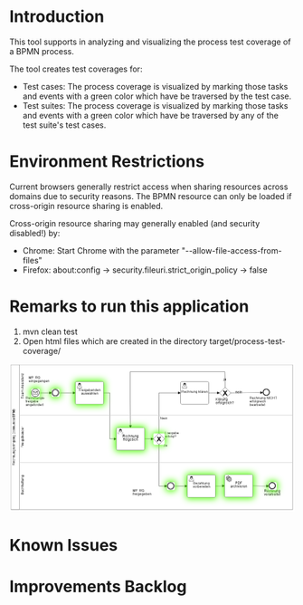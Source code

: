 # Introduction
This tool supports in analyzing and visualizing the process test coverage of a BPMN process.

The tool creates test coverages for:
* Test cases: The process coverage is visualized by marking those tasks and events with a green color which have be traversed by the test case.
* Test suites: The process coverage is visualized by marking those tasks and events with a green color which have be traversed by any of the test suite's test cases.

# Environment Restrictions
Current browsers generally restrict access when sharing resources across domains due to security reasons. The BPMN resource can only be loaded if cross-origin resource sharing is enabled.

Cross-origin resource sharing may generally enabled (and security disabled!) by:
* Chrome: Start Chrome with the parameter "--allow-file-access-from-files"
* Firefox: about:config -> security.fileuri.strict_origin_policy -> false

# Remarks to run this application
1. mvn clean test
2. Open html files which are created in the directory target/process-test-coverage/

![Screenshot](screenshot.png)

# Known Issues

# Improvements Backlog
